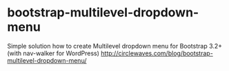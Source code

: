 bootstrap-multilevel-dropdown-menu
==================================

Simple solution how to create Multilevel dropdown menu for Bootstrap 3.2+ (with nav-walker for WordPress) http://circlewaves.com/blog/bootstrap-multilevel-dropdown-menu/
